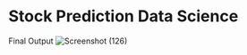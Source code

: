 # Stock Prediction Data Science

Final Output
![Screenshot (126)](https://github.com/LakenderT/Stock-Prediction-Data-Science/assets/115404729/8fe3ed9b-87f5-4d2e-816c-846378783736)
